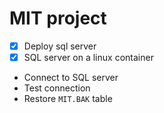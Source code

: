 # MIT project

- [x] Deploy sql server
- [x] SQL server on a linux container
- Connect to SQL server
- Test connection
- Restore `MIT.BAK` table
